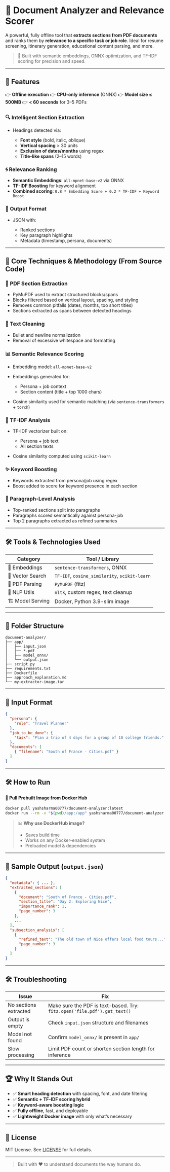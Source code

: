 # 🧠 Document Analyzer and Relevance Scorer

A powerful, fully offline tool that **extracts sections from PDF documents** and ranks them by **relevance to a specific task or job role**. Ideal for resume screening, itinerary generation, educational content parsing, and more.

> 📍 Built with semantic embeddings, ONNX optimization, and TF-IDF scoring for precision and speed.

---

## 🚀 Features

👉 **Offline execution**
👉 **CPU-only inference** (ONNX)
👉 **Model size ≤ 500MB**
👉 **< 60 seconds** for 3–5 PDFs

### 🔍 Intelligent Section Extraction

* Headings detected via:

  * **Font style** (bold, italic, oblique)
  * **Vertical spacing** > 30 units
  * **Exclusion of dates/months** using regex
  * **Title-like spans** (2–15 words)

### 🌀 Relevance Ranking

* **Semantic Embeddings**: `all-mpnet-base-v2` via ONNX
* **TF-IDF Boosting** for keyword alignment
* **Combined scoring**: `0.8 * Embedding Score + 0.2 * TF-IDF + Keyword Boost`

### 📼 Output Format

* JSON with:

  * Ranked sections
  * Key paragraph highlights
  * Metadata (timestamp, persona, documents)

---

## 🧠 Core Techniques & Methodology (From Source Code)

### 🔖 PDF Section Extraction

* PyMuPDF used to extract structured blocks/spans
* Blocks filtered based on vertical layout, spacing, and styling
* Removes common pitfalls (dates, months, too short titles)
* Sections extracted as spans between detected headings

### 🧬 Text Cleaning

* Bullet and newline normalization
* Removal of excessive whitespace and formatting

### 📊 Semantic Relevance Scoring

* Embedding model: `all-mpnet-base-v2`
* Embeddings generated for:

  * Persona + job context
  * Section content (title + top 1000 chars)
* Cosine similarity used for semantic matching (via `sentence-transformers` + `torch`)

### 🔢 TF-IDF Analysis

* TF-IDF vectorizer built on:

  * Persona + job text
  * All section texts
* Cosine similarity computed using `scikit-learn`

### ✨ Keyword Boosting

* Keywords extracted from persona/job using regex
* Boost added to score for keyword presence in each section

### 📃 Paragraph-Level Analysis

* Top-ranked sections split into paragraphs
* Paragraphs scored semantically against persona-job
* Top 2 paragraphs extracted as refined summaries

---

## 🛠️ Tools & Technologies Used

| Category          | Tool / Library                                |
| ----------------- | --------------------------------------------- |
| 👾 Embeddings     | `sentence-transformers`, ONNX                 |
| 🔢 Vector Search  | `TF-IDF`, `cosine_similarity`, `scikit-learn` |
| 📄 PDF Parsing    | `PyMuPDF` (fitz)                              |
| 🔎 NLP Utils      | `nltk`, custom regex, text cleanup            |
| 🏗️ Model Serving | Docker, Python 3.9-slim image                 |

---

## 📅 Folder Structure

```
document-analyzer/
├── app/
│   ├── input.json
│   ├── *.pdf
│   ├── model_onnx/
│   └── output.json
├── script.py
├── requirements.txt
├── Dockerfile
├── approach_explanation.md
└── my-extractor-image.tar
```

---

## 🚪 Input Format

```json
{
  "persona": {
    "role": "Travel Planner"
  },
  "job_to_be_done": {
    "task": "Plan a trip of 4 days for a group of 10 college friends."
  },
  "documents": [
    { "filename": "South of France - Cities.pdf" }
  ]
}
```

---

## 🛠️ How to Run



#### 🚚 Pull Prebuilt Image from Docker Hub

```bash
docker pull yashsharma00777/document-analyzer:latest
docker run --rm -v "$(pwd)/app:/app" yashsharma00777/document-analyzer
```

> 📊 **Why use DockerHub image?**
>
> * Saves build time
> * Works on any Docker-enabled system
> * Preloaded model & dependencies

---

## 🔎 Sample Output (`output.json`)

```json
{
  "metadata": { ... },
  "extracted_sections": [
    {
      "document": "South of France - Cities.pdf",
      "section_title": "Day 2: Exploring Nice",
      "importance_rank": 1,
      "page_number": 3
    },
    ...
  ],
  "subsection_analysis": [
    {
      "refined_text": "The old town of Nice offers local food tours...",
      "page_number": 3
    }
  ]
}
```

---

## 🛠️ Troubleshooting

| Issue                 | Fix                                                                      |
| --------------------- | ------------------------------------------------------------------------ |
| No sections extracted | Make sure the PDF is text-based. Try: `fitz.open('file.pdf').get_text()` |
| Output is empty       | Check `input.json` structure and filenames                               |
| Model not found       | Confirm `model_onnx/` is present in `app/`                               |
| Slow processing       | Limit PDF count or shorten section length for inference                  |

---

## 🏆 Why It Stands Out

* ✅ **Smart heading detection** with spacing, font, and date filtering
* ✅ **Semantic + TF-IDF scoring hybrid**
* ✅ **Keyword-aware boosting logic**
* ✅ **Fully offline**, fast, and deployable
* ✅ **Lightweight Docker image** with only what’s necessary

---

## 📄 License

MIT License. See [LICENSE](LICENSE) for full details.

---

> Built with ❤️ to understand documents the way humans do.
